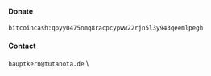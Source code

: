#### Donate
`bitcoincash:qpyy0475nmq8racpcypww22rjn5l3y943qeemlpegh`

#### Contact
`hauptkern@tutanota.de` \
